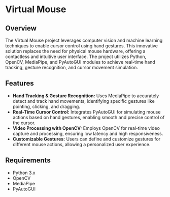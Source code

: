 <h1>Virtual Mouse</h1>

<h2>Overview</h2>
<p>The Virtual Mouse project leverages computer vision and machine learning techniques to enable cursor control using hand gestures. This innovative solution replaces the need for physical mouse hardware, offering a contactless and intuitive user interface. The project utilizes Python, OpenCV, MediaPipe, and PyAutoGUI modules to achieve real-time hand tracking, gesture recognition, and cursor movement simulation.</p>

<h2>Features</h2>
<ul>
<li> <b>Hand Tracking & Gesture Recognition:</b> Uses MediaPipe to accurately detect and track hand movements, identifying specific gestures like pointing, clicking, and dragging.</li>
<li> <b>Real-Time Cursor Control:</b> Integrates PyAutoGUI for simulating mouse actions based on hand gestures, enabling smooth and precise control of the cursor.</li>
<li><b>Video Processing with OpenCV:</b> Employs OpenCV for real-time video capture and processing, ensuring low latency and high responsiveness.</li>
<li><b>Customizable Gestures:</b> Users can define and customize gestures for different mouse actions, allowing a personalized user experience.</li>
</ul>

<h2>Requirements</h2>
<ul>

<li>Python 3.x</li>
<li>OpenCV</li>
<li>MediaPipe</li>
<li>PyAutoGUI</li>
</ul>
